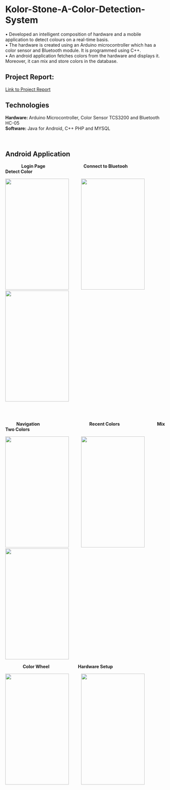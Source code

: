 # Kolor-Stone-A-Color-Detection-System
• Developed an intelligent composition of hardware and a mobile application to detect colours on a real-time basis.  
• The hardware is created using an Arduino microcontroller which has a color sensor and Bluetooth module. It is programmed using C++.  
• An android application fetches colors from the hardware and displays it. Moreover, it can mix and store colors in the database.

<h2> Project Report: </h2> <a href="https://goo.gl/ve3bt4">Link to Project Report</a>
<br>

<h2> Technologies </h2>
<p align="left">
<b> Hardware: </b> Arduino Microcontroller, Color Sensor TCS3200 and Bluetooth HC-05
  <br>
 <b> Software: </b> Java for Android, C++ PHP and MYSQL
</p>
<br>
<h2> Android Application </h2>

&nbsp;&nbsp;&nbsp;&nbsp;&nbsp;&nbsp;&nbsp;&nbsp;&nbsp;&nbsp;&nbsp;&nbsp;<b> Login Page </b>
&nbsp;&nbsp;&nbsp;&nbsp;&nbsp;&nbsp;&nbsp;&nbsp;&nbsp;&nbsp;&nbsp;&ensp;&ensp;&ensp;&ensp;&ensp;&ensp;&ensp;&ensp;&ensp;&ensp;
<b> Connect to Bluetooh </b>
&nbsp;&nbsp;&nbsp;&nbsp;&nbsp;&nbsp;&nbsp;&nbsp;&nbsp;&nbsp;&nbsp;&ensp;&ensp;&ensp;&ensp;&nbsp;&ensp;&nbsp;&ensp;
<b> Detect Color </b>
<p align="left" >
<img src="https://github.com/kaushikvapiwala/Kolor-Stone-A-Color-Detection-System/blob/master/Screenshots/Login.png" width="200" height="350"/>
&nbsp;&nbsp;&nbsp;&nbsp;&nbsp;&nbsp;&nbsp;&nbsp;
<img src="https://github.com/kaushikvapiwala/Kolor-Stone-A-Color-Detection-System/blob/master/Screenshots/connect.png" width="200" height="350"/>
&nbsp;&nbsp;&nbsp;&nbsp;&nbsp;&nbsp;&nbsp;&nbsp;
<img src="https://github.com/kaushikvapiwala/Kolor-Stone-A-Color-Detection-System/blob/master/Screenshots/detect.png" width="200" height="350"/>
</p>

<br>
<br>

&nbsp;&nbsp;&nbsp;&nbsp;&nbsp;&nbsp;&nbsp;&nbsp;<b> Navigation </b>
&ensp;&nbsp;&nbsp;&nbsp;&nbsp;&ensp;&ensp;&ensp;&ensp;&ensp;&ensp;&ensp;&ensp;&ensp;&ensp;&ensp;&ensp;&ensp;&ensp;&ensp;&ensp;&ensp;&ensp;
<b> Recent Colors </b>
&nbsp;&nbsp;&nbsp;&nbsp;&nbsp;&nbsp;&nbsp;&nbsp;&ensp;&nbsp;&nbsp;&nbsp;&nbsp;&ensp;&ensp;&ensp;&ensp;&ensp;&ensp;&ensp;&ensp;
<b> Mix Two Colors </b>
<p align="left" >
<img src="https://github.com/kaushikvapiwala/Kolor-Stone-A-Color-Detection-System/blob/master/Screenshots/navigate.png" width="200" height="350"/>
&nbsp;&nbsp;&nbsp;&nbsp;&nbsp;&nbsp;&nbsp;&nbsp;
<img src="https://github.com/kaushikvapiwala/Kolor-Stone-A-Color-Detection-System/blob/master/Screenshots/recent.png" width="200" height="350"/>
&nbsp;&nbsp;&nbsp;&nbsp;&nbsp;&nbsp;&nbsp;&nbsp;
<img src="https://github.com/kaushikvapiwala/Kolor-Stone-A-Color-Detection-System/blob/master/Screenshots/mix.png" width="200" height="350"/>
</p>

<p align = "left">
&nbsp;&nbsp;&ensp;&ensp;&nbsp;&nbsp;&nbsp;&nbsp;&ensp;&ensp;<b> Color Wheel </b>
&nbsp;&nbsp;&nbsp;&nbsp;&nbsp;&nbsp;&nbsp;&nbsp;&nbsp;&nbsp;&nbsp;&nbsp;&nbsp;&nbsp;&nbsp;&nbsp;&nbsp;&nbsp;&nbsp;&nbsp;&nbsp;
<b> Hardware Setup </b>
  </p>
<p align="left" >
<img src="https://github.com/kaushikvapiwala/Kolor-Stone-A-Color-Detection-System/blob/master/Screenshots/wheel.png" width="200" height="350"/>
  &nbsp;&nbsp;&nbsp;&nbsp;&nbsp;&nbsp;&nbsp;&nbsp;
<img src="https://github.com/kaushikvapiwala/Kolor-Stone-A-Color-Detection-System/blob/master/Screenshots/hardware.png" width="200" height="350"/>

</p>
